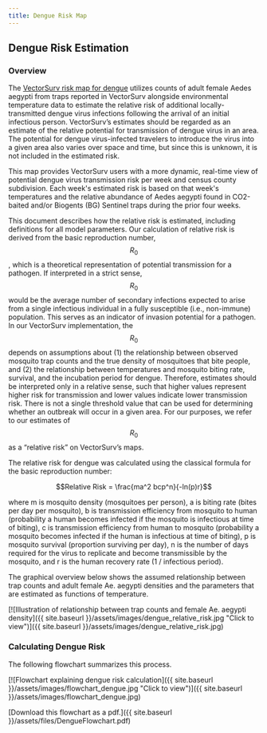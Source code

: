 ```yaml
---
title: Dengue Risk Map
---
```


## Dengue Risk Estimation

### Overview

The [VectorSurv risk map for dengue](https://maps.vectorsurv.org/dengue) utilizes counts of adult female Aedes aegypti from traps reported in VectorSurv alongside environmental temperature data to estimate the relative risk of additional locally-transmitted dengue virus infections following the arrival of an initial infectious person. VectorSurv’s estimates should be regarded as an estimate of the relative potential for transmission of dengue virus in an area. The potential for dengue virus-infected travelers to introduce the virus into a given area also varies over space and time, but since this is unknown, it is not included in the estimated risk.

This map provides VectorSurv users with a more dynamic, real-time view of potential dengue virus transmission risk per week and census county subdivision. Each week's estimated risk is based on that week's temperatures and the relative abundance of Aedes aegypti found in CO2-baited and/or Biogents (BG) Sentinel traps during the prior four weeks.

This document describes how the relative risk is estimated, including definitions for all model parameters. Our calculation of relative risk is derived from the basic reproduction number, $$R_0$$, which is a theoretical representation of potential transmission for a pathogen. If interpreted in a strict sense, $$R_0$$ would be the average number of secondary infections expected to arise from a single infectious individual in a fully susceptible (i.e., non-immune) population. This serves as an indicator of invasion potential for a pathogen. In our VectorSurv implementation, the $$R_0$$ depends on assumptions about (1) the relationship between observed mosquito trap counts and the true density of mosquitoes that bite people, and (2) the relationship between temperatures and mosquito biting rate, survival, and the incubation period for dengue. Therefore, estimates should be interpreted only in a relative sense, such that higher values represent higher risk for transmission and lower values indicate lower transmission risk. There is not a single threshold value that can be used for determining whether an outbreak will occur in a given area. For our purposes, we refer to our estimates of $$R_0$$ as a “relative risk” on VectorSurv’s maps.

The relative risk for dengue was calculated using the classical formula for the basic reproduction number: 

$$Relative Risk = \frac{ma^2 bcp^n}{-ln⁡(p)r}$$

where m is mosquito density (mosquitoes per person), a is biting rate (bites per day per mosquito), b is transmission efficiency from mosquito to human (probability a human becomes infected if the mosquito is infectious at time of biting), c is transmission efficiency from human to mosquito (probability a mosquito becomes infected if the human is infectious at time of biting), p is mosquito survival (proportion surviving per day), n is the number of days required for the virus to replicate and become transmissible by the mosquito, and r is the human recovery rate (1 / infectious period).

The graphical overview below shows the assumed relationship between trap counts and adult female Ae. aegypti densities and the parameters that are estimated as functions of temperature. 

[![Illustration of relationship between trap counts and female Ae. aegypti density]({{ site.baseurl }}/assets/images/dengue_relative_risk.jpg "Click to view")]({{ site.baseurl }}/assets/images/dengue_relative_risk.jpg)

### Calculating Dengue Risk

The following flowchart summarizes this process.

[![Flowchart explaining dengue risk calculation]({{ site.baseurl }}/assets/images/flowchart_dengue.jpg "Click to view")]({{ site.baseurl }}/assets/images/flowchart_dengue.jpg)

 [Download this flowchart as a pdf.]({{ site.baseurl }}/assets/files/DengueFlowchart.pdf)
